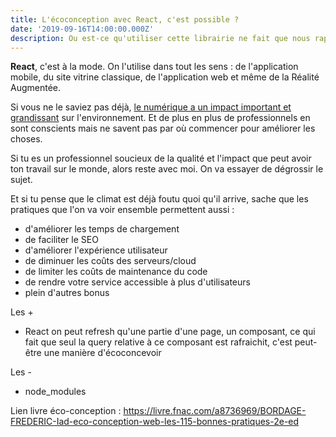 ```yaml
---
title: L'écoconception avec React, c'est possible ?
date: '2019-09-16T14:00:00.000Z'
description: Ou est-ce qu'utiliser cette librairie ne fait que nous rapprocher encore plus vite du chaos climatique ? 🧐
---
```


**React**, c'est à la mode. On l'utilise dans tout les sens : de l'application mobile, du site vitrine classique, de l'application web et même de la Réalité Augmentée.

Si vous ne le saviez pas déjà, [le numérique a un impact important et grandissant](https://theshiftproject.org/article/pour-une-sobriete-numerique-rapport-shift/) sur l'environnement. Et de plus en plus de professionnels en sont conscients mais ne savent pas par où commencer pour améliorer les choses.

Si tu es un professionnel soucieux de la qualité et l'impact que peut avoir ton travail sur le monde, alors reste avec moi. On va essayer de dégrossir le sujet.

Et si tu pense que le climat est déjà foutu quoi qu'il arrive, sache que les pratiques que l'on va voir ensemble permettent aussi :

- d'améliorer les temps de chargement
- de faciliter le SEO
- d'améliorer l'expérience utilisateur
- de diminuer les coûts des serveurs/cloud
- de limiter les coûts de maintenance du code
- de rendre votre service accessible à plus d'utilisateurs
- plein d'autres bonus

Les +

- React on peut refresh qu'une partie d'une page, un composant, ce qui fait que seul la query relative à ce composant est rafraichit, c'est peut-être une manière d'écoconcevoir

Les -

- node_modules

Lien livre éco-conception : https://livre.fnac.com/a8736969/BORDAGE-FREDERIC-Iad-eco-conception-web-les-115-bonnes-pratiques-2e-ed
